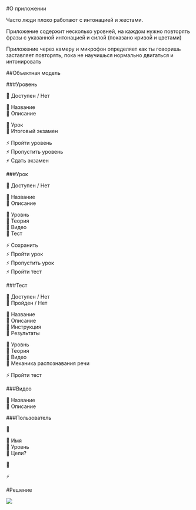 #О приложении

Часто люди плохо работают с интонацией и жестами.

Приложение содержит несколько уровней, на каждом нужно повторять фразы с указанной интонацией и силой (показано кривой и цветами) 

Приложение через камеру и микрофон определяет как ты говоришь заставляет повторять, пока не научишься нормально двигаться и интонировать

##Объектная модель

###Уровень

🚥 Доступен /  Нет<br>

🔸 Название<br>
🔸 Описание<br>

🔶 Урок<br>
🔶 Итоговый экзамен

⚡️ Пройти уровень<br>
⚡️ Пропустить уровень<br>
⚡️ Сдать экзамен<br>

###Урок

🚥 Доступен /  Нет<br>

🔸 Название<br>
🔸 Описание<br>

🔶 Уровнь<br>
🔶 Теория<br>
🔶 Видео<br>
🔶 Тест<br>

⚡️ Сохранить<br>
⚡️ Пройти урок<br>
⚡️ Пропустить урок<br>
⚡️ Пройти тест<br>


###Тест

🚥 Доступен /  Нет<br>
🚥 Пройден /  Нет<br>

🔸 Название<br>
🔸 Описание<br>
🔸 Инструкция<br>
🔸 Результаты<br>

🔶 Уровнь<br>
🔶 Теория<br>
🔶 Видео<br>
🔶 Механика распознавания речи<br>

⚡️ Пройти тест<br>

###Видео

🔸 Название<br>
🔸 Описание<br>

###Пользователь

🚥 <br>

🔸 Имя<br>
🔸 Уровнь<br>
🔸 Цели?<br>

🔶  <br>

⚡️   <br>

#Решение

![](../.png)
